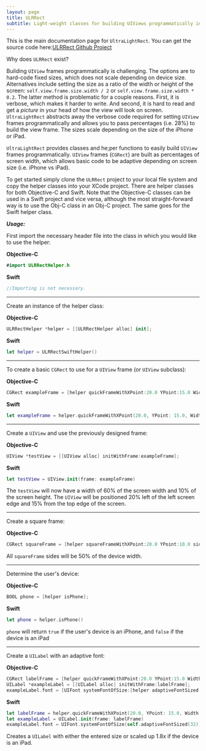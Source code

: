 ```yaml
---
layout: page
title: ULRRect
subtitle: Light-weight classes for building UIViews programmatically in Objective-C and Swift
---
```


This is the main documentation page for `UltraLightRect`. You can get the source code here:[ULRRect Github Project](https://github.com/jasondwyer/ulrrect)

Why does `ULRRect` exist?


Building `UIView` frames programmatically is challenging. The options are to hard-code fixed sizes, which does not scale depending on device size. Alternatives include setting the size as a ratio of the width or height of the screen: `self.view.frame.size.width / 2` or `self.view.frame.size.width * 0.2`. The latter method is problematic for a couple reasons. First, it is verbose, which makes it harder to write. And second, it is hard to read and get a *picture* in your head of how the view will look on screen. `UltraLightRect` abstracts away the verbose code required for setting `UIView` frames programmatically and allows you to pass percentages (i.e. 28%) to build the view frame. The sizes scale depending on the size of the iPhone or iPad. 

`UltraLightRect` provides classes and he;per functions to easily build `UIView` frames programmatically. `UIView` frames (`CGRect`) are built as percentages of screen width, which allows basic code to be adaptive depending on screen size (i.e. iPhone vs iPad).

To get started simply clone the `ULRRect` project to your local file system and copy the helper classes into your XCode project. There are helper classes for both Objective-C and Swift. Note that the Objective-C classes can be used in a Swift project and vice versa, although the most straight-forward way is to use the Obj-C class in an Obj-C project. The same goes for the Swift helper class.

***Usage:***

First import the necessary header file into the class in which you would like to use the helper:

**Objective-C**

```swift
#import ULRRectHelper.h
```

**Swift**

```swift
//Importing is not necessary.
```

***


Create an instance of the helper class:


**Objective-C**


```swift
ULRRectHelper *helper = [[ULRRectHelper alloc] init];
```


**Swift**


```swift
let helper = ULRRectSwiftHelper()
```

***

To create a basic `CGRect` to use for a `UIView` frame (or `UIView` subclass):


**Objective-C**


```swift
CGRect exampleFrame = [helper quickFrameWithXPoint:20.0 YPoint:15.0 Width:60.0 Height:10.0];
```


**Swift**

```swift
let exampleFrame = helper.quickFrameWithXPoint(20.0, YPoint: 15.0, Width: 60.0, Height: 10.0)
```

***

Create a `UIView` and use the previously designed frame:


**Objective-C**


```swift
UIView *testView = [[UIView alloc] initWithFrame:exampleFrame];
```


**Swift**

```swift
let testView = UIView.init(frame: exampleFrame)
```

The `testView` will now have a width of 60% of the screen width and 10% of the screen height. The `UIView` will be positioned 20% left of the left screen edge and 15% from the top edge of the screen.


***

Create a square frame:

**Objective-C**

```swift
CGRect squareFrame = [helper squareFrameWithXPoint:20.0 YPoint:10.0 sideLengthAsPercentOfWidth:50.0];
```


All `squareFrame` sides will be 50% of the device width.

***

Determine the user's device:


**Objective-C**

```swift
BOOL phone = [helper isPhone];
```

**Swift**

```swift
let phone = helper.isPhone()
```

`phone` will return `true` if the user's device is an iPhone, and `false` if the device is an iPad


***

Create a `UILabel` with an adaptive font:


**Objective-C**


```swift
CGRect labelFrame = [helper quickFrameWithXPoint:20.0 YPoint:15.0 Width:60.0 Height:10.0];
UILabel *exampleLabel = [[UILabel alloc] initWithFrame:labelFrame];
exampleLabel.font = [UIFont systemFontOfSize:[helper adaptiveFontSized:32]];
```

**Swift**

```swift
let labelFrame = helper.quickFrameWithXPoint(20.0, YPoint: 15.0, Width: 60.0, Height: 10.0)
let exampleLabel = UILabel.init(frame: labelFrame)
exampleLabel.font = UIFont.systemFontOfSize(self.adaptiveFontSized(32))
```

Creates a `UILabel` with either the entered size or scaled up 1.8x if the device is an iPad. 

